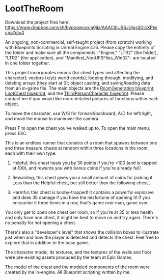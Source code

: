 # LootTheRoom

Download the project files here: https://www.dropbox.com/sh/bypoqwovxiq0jjx/AAAC6iUS6JUigsSDIcXPkecpa?dl=0

An ongoing, non-commercial, self-taught project (from scratch) working with Blueprints Scripting in Unreal Engine 4.16. Please copy the entirety of the folder and make sure all the components -"Engine," "LTR2" (the folder), "LTR2" (the application), and "Manifest_NonUFSFiles_Win32"- are located in one folder together.

This project incorporates enums (for chest types and affecting the character); vectors (x/y/z world coords); looping through, modifying, and deleting arrays (they start at 0); object casting; and saving/loading data from an in-game file. The main objects are the <a href="https://github.com/sphills/LootTheRoom/wiki/RoomGeneration_BP" target="_blank">RoomGeneration blueprint</a>, <a href="https://github.com/sphills/LootTheRoom/wiki/LootChest_BP" target="_blank">LootChest blueprint</a>, and the <a href="https://github.com/sphills/LootTheRoom/wiki/ThirdPersonCharacter_BP" target="_blank">ThirdPersonCharacter blueprint</a>. Please contact me if you would like more detailed pictures of functions within each object.

To move the character, use W/S for forward/backward, A/D for left/right, and move the mouse to maneuver the camera.

Press F to open the chest you've walked up to. To open the main menu, press ESC.

This is an endless runner that consists of a room that spawns between one and three treasure chests at random within three locations in the room, each with their own type:

  1. Helpful; this chest heals you by 30 points if you're <100 (and is capped at 100), and rewards you with bonus coins if you're already full!

  2. Rewarding; this chest gives you a small amount of coins for picking it. Less than the Helpful chest, but still better than the following chest...

  3. Harmful; this chest is booby-trapped! It contains a powerful explosive and does 35 damage if you have the misfortune of opening it! If you encounter it three times in a row, that's game over man, game over.

You only get to open one chest per room, so if you're at 35 or less health and only have one chest, it might be best to move on and try again. There's no penalty for not opening a chest.

There's also a "developer's level" that shows the collision boxes to illustrate just when and how the player is detected and detects the chest. Feel free to explore that in addition to the base game.

The character model, its textures, and the textures of the walls and floor were pre-existing assets produced by the team at Epic Games.

The model of the chest and the modeled components of the room were created by me in-engine. All Blueprint scripting written by me.
